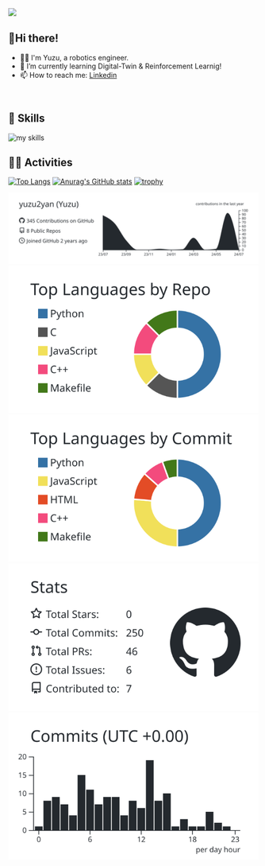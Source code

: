 <img src="https://komarev.com/ghpvc/?username=yuzu2yan" />

## 👋Hi there!
- 👩‍💻 I'm Yuzu, a robotics engineer.
- 🌱 I’m currently learning Digital-Twin & Reinforcement Learnig!
- 📫 How to reach me: [Linkedin](https://www.linkedin.com/in/joe-kohzen-2626872b6/)
<br>

<!-- アイコンの選択肢一覧：https://arc.net/l/quote/zizyykfh -->
## 🌱 Skills

<img alt="my skills" src="https://skillicons.dev/icons?theme=light&perline=7&i=html,css,js,ts,php,react,next,c,cpp,java,python,ros,arduino,raspberrypi,opencv,unity,tensorflow,pytorch,git,github,gitlab,linux,ubuntu,docker,firebase" />
<br>

## 🏃‍♀️ Activities

<p align="left">
  
[![Top Langs](https://github-readme-stats.vercel.app/api/top-langs/?username=yuzu2yan&layout=compact)](https://github.com/anuraghazra/github-readme-stats)
[![Anurag's GitHub stats](https://github-readme-stats.vercel.app/api?username=yuzu2yan)](https://github.com/anuraghazra/github-readme-stats) 
[![trophy](https://github-profile-trophy.vercel.app/?username=yuzu2yan)](https://github.com/ryo-ma/github-profile-trophy)
</p>

[![](https://raw.githubusercontent.com/yuzu2yan/yuzu2yan/main/profile-summary-card-output/graywhite/0-profile-details.svg)](https://github.com/vn7n24fzkq/github-profile-summary-cards)
[![](https://raw.githubusercontent.com/yuzu2yan/yuzu2yan/main/profile-summary-card-output/graywhite/1-repos-per-language.svg)](https://github.com/vn7n24fzkq/github-profile-summary-cards) [![](https://raw.githubusercontent.com/yuzu2yan/yuzu2yan/main/profile-summary-card-output/graywhite/2-most-commit-language.svg)](https://github.com/vn7n24fzkq/github-profile-summary-cards)
[![](https://raw.githubusercontent.com/yuzu2yan/yuzu2yan/main/profile-summary-card-output/graywhite/3-stats.svg)](https://github.com/vn7n24fzkq/github-profile-summary-cards) [![](https://raw.githubusercontent.com/yuzu2yan/yuzu2yan/main/profile-summary-card-output/graywhite/4-productive-time.svg)](https://github.com/vn7n24fzkq/github-profile-summary-cards)
